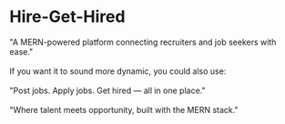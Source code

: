 # Hire-Get-Hired
"A MERN-powered platform connecting recruiters and job seekers with ease."  
<br>
If you want it to sound more dynamic, you could also use:  
<br>
</t>"Post jobs. Apply jobs. Get hired — all in one place."  
<br>
"Where talent meets opportunity, built with the MERN stack."

